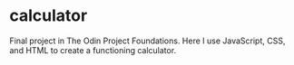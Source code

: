 # calculator
Final project in The Odin Project Foundations. Here I  use JavaScript, CSS, and HTML to create a functioning calculator.